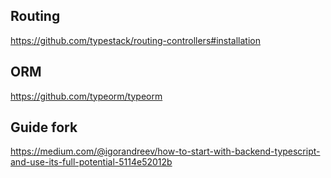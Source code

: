 ## Routing
https://github.com/typestack/routing-controllers#installation

## ORM 
https://github.com/typeorm/typeorm
## Guide fork 

https://medium.com/@igorandreev/how-to-start-with-backend-typescript-and-use-its-full-potential-5114e52012b